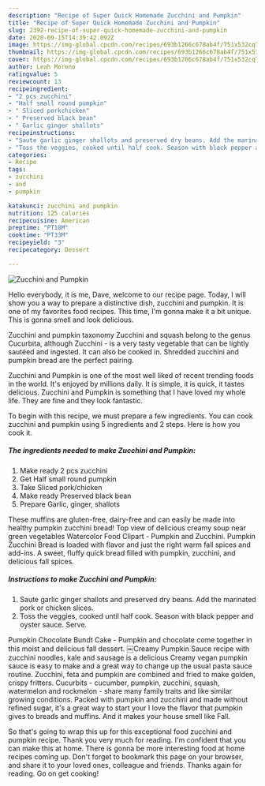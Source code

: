 ```yaml
---
description: "Recipe of Super Quick Homemade Zucchini and Pumpkin"
title: "Recipe of Super Quick Homemade Zucchini and Pumpkin"
slug: 2392-recipe-of-super-quick-homemade-zucchini-and-pumpkin
date: 2020-09-15T14:39:42.092Z
image: https://img-global.cpcdn.com/recipes/693b1266c678ab4f/751x532cq70/zucchini-and-pumpkin-recipe-main-photo.jpg
thumbnail: https://img-global.cpcdn.com/recipes/693b1266c678ab4f/751x532cq70/zucchini-and-pumpkin-recipe-main-photo.jpg
cover: https://img-global.cpcdn.com/recipes/693b1266c678ab4f/751x532cq70/zucchini-and-pumpkin-recipe-main-photo.jpg
author: Leah Moreno
ratingvalue: 5
reviewcount: 13
recipeingredient:
- "2 pcs zucchini"
- "Half small round pumpkin"
- " Sliced porkchicken"
- " Preserved black bean"
- " Garlic ginger shallots"
recipeinstructions:
- "Saute garlic ginger shallots and preserved dry beans. Add the marinated pork or chicken slices."
- "Toss the veggies, cooked until half cook. Season with black pepper and oyster sauce. Serve."
categories:
- Recipe
tags:
- zucchini
- and
- pumpkin

katakunci: zucchini and pumpkin 
nutrition: 125 calories
recipecuisine: American
preptime: "PT18M"
cooktime: "PT33M"
recipeyield: "3"
recipecategory: Dessert

---
```



![Zucchini and Pumpkin](https://img-global.cpcdn.com/recipes/693b1266c678ab4f/751x532cq70/zucchini-and-pumpkin-recipe-main-photo.jpg)

Hello everybody, it is me, Dave, welcome to our recipe page. Today, I will show you a way to prepare a distinctive dish, zucchini and pumpkin. It is one of my favorites food recipes. This time, I'm gonna make it a bit unique. This is gonna smell and look delicious.

Zucchini and pumpkin taxonomy Zucchini and squash belong to the genus Cucurbita, although Zucchini - is a very tasty vegetable that can be lightly sautéed and ingested. It can also be cooked in. Shredded zucchini and pumpkin bread are the perfect pairing.

Zucchini and Pumpkin is one of the most well liked of recent trending foods in the world. It's enjoyed by millions daily. It is simple, it is quick, it tastes delicious. Zucchini and Pumpkin is something that I have loved my whole life. They are fine and they look fantastic.


To begin with this recipe, we must prepare a few ingredients. You can cook zucchini and pumpkin using 5 ingredients and 2 steps. Here is how you cook it.

<!--inarticleads1-->

##### The ingredients needed to make Zucchini and Pumpkin:

1. Make ready 2 pcs zucchini
1. Get Half small round pumpkin
1. Take  Sliced pork/chicken
1. Make ready  Preserved black bean
1. Prepare  Garlic, ginger, shallots


These muffins are gluten-free, dairy-free and can easily be made into healthy pumpkin zucchini bread! Top view of delicious creamy soup near green vegetables Watercolor Food Clipart - Pumpkin and Zucchini. Pumpkin Zucchini Bread is loaded with flavor and just the right warm fall spices and add-ins. A sweet, fluffy quick bread filled with pumpkin, zucchini, and delicious fall spices. 

<!--inarticleads2-->

##### Instructions to make Zucchini and Pumpkin:

1. Saute garlic ginger shallots and preserved dry beans. Add the marinated pork or chicken slices.
1. Toss the veggies, cooked until half cook. Season with black pepper and oyster sauce. Serve.


Pumpkin Chocolate Bundt Cake - Pumpkin and chocolate come together in this moist and delicious fall dessert. ￼Creamy Pumpkin Sauce recipe with zucchini noodles, kale and sausage is a delicious Creamy vegan pumpkin sauce is easy to make and a great way to change up the usual pasta sauce routine. Zucchini, feta and pumpkin are combined and fried to make golden, crispy fritters. Cucurbits - cucumber, pumpkin, zucchini, squash, watermelon and rockmelon - share many family traits and like similar growing conditions. Packed with pumpkin and zucchini and made without refined sugar, it&#39;s a great way to start your I love the flavor that pumpkin gives to breads and muffins. And it makes your house smell like Fall. 

So that's going to wrap this up for this exceptional food zucchini and pumpkin recipe. Thank you very much for reading. I'm confident that you can make this at home. There is gonna be more interesting food at home recipes coming up. Don't forget to bookmark this page on your browser, and share it to your loved ones, colleague and friends. Thanks again for reading. Go on get cooking!
